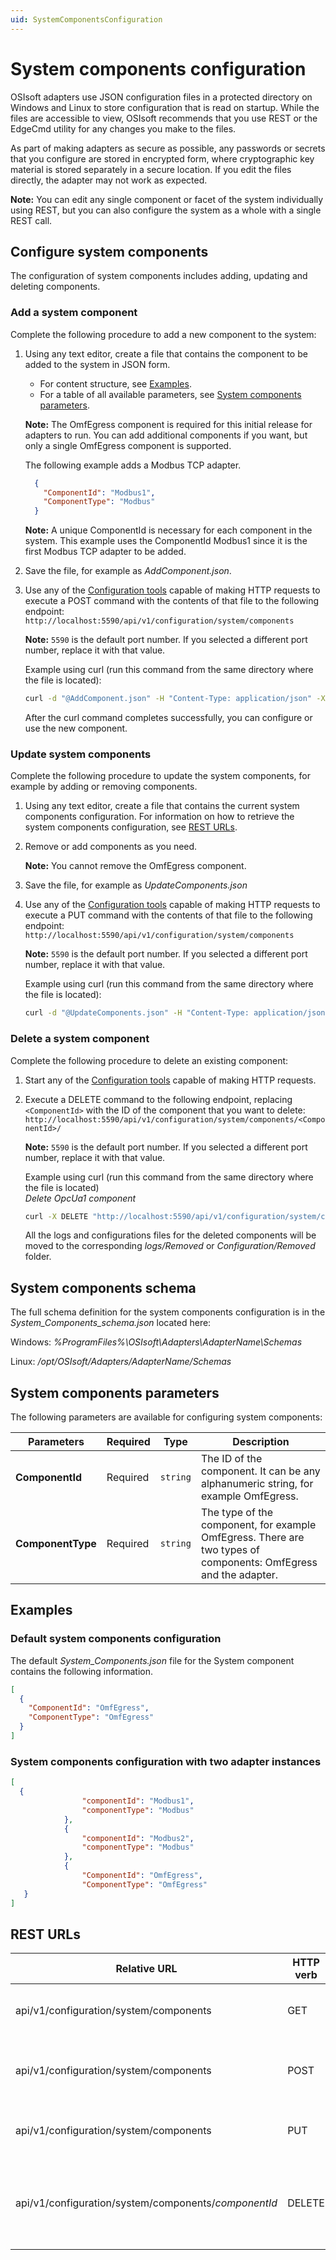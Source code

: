 ```yaml
---
uid: SystemComponentsConfiguration
---
```


# System components configuration

OSIsoft adapters use JSON configuration files in a protected directory on Windows and Linux to store configuration that is read on startup. While the files are accessible to view, OSIsoft recommends that you use REST or the EdgeCmd utility for any changes you make to the files.

As part of making adapters as secure as possible, any passwords or secrets that you configure are stored in encrypted form, where cryptographic key material is stored separately in a secure location. If you edit the files directly, the adapter may not work as expected.

**Note:** You can edit any single component or facet of the system individually using REST, but you can also configure the system as a whole with a single REST call.

## Configure system components

The configuration of system components includes adding, updating and deleting components.

### Add a system component

Complete the following procedure to add a new component to the system:

1. Using any text editor, create a file that contains the component to be added to the system in JSON form.

    - For content structure, see [Examples](#examples).
    - For a table of all available parameters, see [System components parameters](#system-components-parameters).

    **Note:** The OmfEgress component is required for this initial release for adapters to run. You can add additional components if you want, but only a single OmfEgress component is supported.

    The following example adds a Modbus TCP adapter.

      ```json
        {
          "ComponentId": "Modbus1",
          "ComponentType": "Modbus"
        }
      ```

    **Note:** A unique ComponentId is necessary for each component in the system. This example uses the ComponentId Modbus1 since it is the first Modbus TCP adapter to be added.

2. Save the file, for example as *AddComponent.json*.
3. Use any of the [Configuration tools](xref:ConfigurationTools) capable of making HTTP requests to execute a POST command with the contents of that file to the following endpoint: `http://localhost:5590/api/v1/configuration/system/components`

    **Note:** `5590` is the default port number. If you selected a different port number, replace it with that value.

    Example using curl (run this command from the same directory where the file is located):

    ```bash
    curl -d "@AddComponent.json" -H "Content-Type: application/json" -X POST "http://localhost:5590/api/v1/configuration/system/components"
    ```

    After the curl command completes successfully, you can configure or use the new component.

### Update system components

Complete the following procedure to update the system components, for example by adding or removing components.

1. Using any text editor, create a file that contains the current system components configuration. For information on how to retrieve the system components configuration, see [REST URLs](#rest-urls).
2. Remove or add components as you need.

    **Note:** You cannot remove the OmfEgress component.

3. Save the file, for example as *UpdateComponents.json*
4. Use any of the [Configuration tools](xref:ConfigurationTools) capable of making HTTP requests to execute a PUT command with the contents of that file to the following endpoint: `http://localhost:5590/api/v1/configuration/system/components`

    **Note:** `5590` is the default port number. If you selected a different port number, replace it with that value.

    Example using curl (run this command from the same directory where the file is located):

    ```bash
    curl -d "@UpdateComponents.json" -H "Content-Type: application/json" -X PUT "http://localhost:5590/api/v1/configuration/system/components"
    ```

### Delete a system component

Complete the following procedure to delete an existing component:

1. Start any of the [Configuration tools](xref:ConfigurationTools) capable of making HTTP requests.
2. Execute a DELETE command to the following endpoint, replacing `<ComponentId>` with the ID of the component that you want to delete: `http://localhost:5590/api/v1/configuration/system/components/<ComponentId>/`

    **Note:** `5590` is the default port number. If you selected a different port number, replace it with that value.

    Example using curl (run this command from the same directory where the file is located) <br>
    *Delete OpcUa1 component*

    ```bash
    curl -X DELETE "http://localhost:5590/api/v1/configuration/system/components/OpcUa1/"
    ```

    All the logs and configurations files for the deleted components will be moved to the corresponding _logs/Removed_ or _Configuration/Removed_ folder.

## System components schema

The full schema definition for the system components configuration is in the *System_Components_schema.json* located here:

Windows: *%ProgramFiles%\OSIsoft\Adapters\AdapterName\Schemas*

Linux: */opt/OSIsoft/Adapters/AdapterName/Schemas*

## System components parameters

The following parameters are available for configuring system components:

| Parameters     | Required | Type    | Description |
| -------------- | -------- | --------| -------------|
| **ComponentId**    | Required |`string` | The ID of the component. It can be any alphanumeric string, for example OmfEgress.|
| **ComponentType**  | Required |`string` | The type of the component, for example OmfEgress. There are two types of components: OmfEgress and the adapter. |

## Examples

### Default system components configuration

The default _System_Components.json_ file for the System component contains the following information.

```json
[
  {
    "ComponentId": "OmfEgress",
    "ComponentType": "OmfEgress"
  }
]
```

### System components configuration with two adapter instances

```json
[
  {
                "componentId": "Modbus1",
                "componentType": "Modbus"
            },
            {
                "componentId": "Modbus2",
                "componentType": "Modbus"
            },
            {
                "ComponentId": "OmfEgress",
                "ComponentType": "OmfEgress"
   }
]
```

## REST URLs

| Relative URL | HTTP verb | Action |
| ------------ | --------- | ------ |
| api/v1/configuration/system/components | GET | Retrieves  the system components configuration |
| api/v1/configuration/system/components | POST | Adds a new component to the system configuration |
| api/v1/configuration/system/components | PUT | Updates the system components configuration |
| api/v1/configuration/system/components/_componentId_ | DELETE | Deletes a specific component from the system components configuration |
